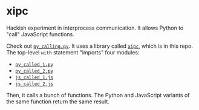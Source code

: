 # xipc

Hackish experiment in interprocess communication.  It allows Python to "call" JavaScript functions.

Check out [`py_calling.py`](./py_calling.py). It uses a library called [`xipc`](./xipc.py), which is in this repo. The top-level `with` statement "imports" four modules:

- [`py_called_1.py`](./py_called_1.py)
- [`py_called_2.py`](./py_called_2.py)
- [`js_called_1.js`](./js_called_1.js)
- [`js_called_2.js`](./js_called_2.js)

Then, it calls a bunch of functions. The Python and JavaScript variants of the same function return the same result.